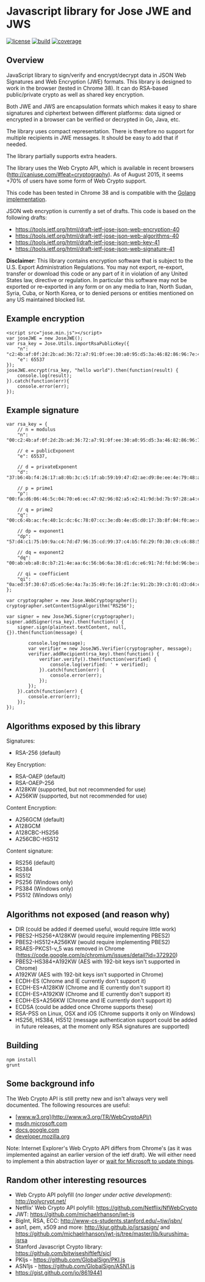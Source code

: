 Javascript library for Jose JWE and JWS
=======================================

[![license](http://img.shields.io/badge/license-apache_2.0-red.svg?style=flat)](https://raw.githubusercontent.com/square/js-jose/master/LICENSE) [![build](https://img.shields.io/travis/square/js-jose.svg?style=flat)](https://travis-ci.org/square/js-jose) [![coverage](https://img.shields.io/coveralls/square/js-jose.svg?style=flat)](https://coveralls.io/r/square/js-jose)

Overview
--------
JavaScript library to sign/verify and encrypt/decrypt data in JSON Web
Signatures and Web Encryption (JWE) formats. This library is designed to work in
the browser (tested in Chrome 38). It can do RSA-based public/private crypto as
well as shared key encryption.

Both JWE and JWS are encapsulation formats which makes it easy to share
signatures and ciphertext between different platforms: data signed or encrypted
in a browser can be verified or decrypted in Go, Java, etc.

The library uses compact representation. There is therefore no support for
multiple recipients in JWE messages. It should be easy to add that if needed.

The library partially supports extra headers.

The library uses the Web Crypto API, which is available in recent browsers
(http://caniuse.com/#feat=cryptography). As of August 2015, it seems +70%
of users have some form of Web Crypto support.

This code has been tested in Chrome 38 and is compatible with the [Golang
implementation](https://github.com/square/go-jose).

JSON web encryption is currently a set of drafts. This code is based on the
following drafts:

* https://tools.ietf.org/html/draft-ietf-jose-json-web-encryption-40
* https://tools.ietf.org/html/draft-ietf-jose-json-web-algorithms-40
* https://tools.ietf.org/html/draft-ietf-jose-json-web-key-41
* https://tools.ietf.org/html/draft-ietf-jose-json-web-signature-41

**Disclaimer**: This library contains encryption software that is subject to the
U.S. Export Administration Regulations. You may not export, re-export, transfer
or download this code or any part of it in violation of any United States law,
directive or regulation. In particular this software may not be exported or
re-exported  in any form or on any media to Iran, North Sudan, Syria, Cuba, or
North Korea, or to denied persons or entities mentioned on any US maintained
blocked list.

Example encryption
------------------

    <script src="jose.min.js"></script>
    var joseJWE = new JoseJWE();
    var rsa_key = Jose.Utils.importRsaPublicKey({
    	"n": "c2:4b:af:0f:2d:2b:ad:36:72:a7:91:0f:ee:30:a0:95:d5:3a:46:82:86:96:7e:42:c6:fe:8f:20:97:af:49:f6:48:a3:91:53:ac:2e:e6:ec:9a:9a:e0:0a:fb:1c:db:44:40:5b:8c:fc:d5:1c:cb:b6:9b:60:c0:a8:ac:06:f1:6b:29:5e:2f:7b:09:d9:93:32:da:3f:db:53:9c:2e:ea:3b:41:7f:6b:c9:7b:88:9f:2e:c5:dd:42:1e:7f:8f:04:f6:60:3c:fe:43:6d:32:10:ce:8d:99:cb:76:f7:10:97:05:af:28:1e:39:0f:78:35:50:7b:8e:28:22:a4:7d:11:51:22:d1:0e:ab:6b:6f:96:cb:cf:7d:eb:c6:aa:a2:6a:2e:97:2a:93:af:a5:89:e6:c8:bc:9f:fd:85:2b:0f:b4:c0:e4:ca:b5:a7:9a:01:05:81:93:6b:f5:8d:1c:f7:f3:77:0e:6e:53:34:92:0f:48:21:34:33:44:14:5e:4a:00:41:3a:7d:cb:38:82:c1:65:e0:79:ea:a1:05:84:b2:6e:40:19:77:1a:0e:38:4b:28:1f:34:b5:cb:ac:c5:2f:58:51:d7:ec:a8:08:0e:7c:c0:20:c1:5e:a1:4d:b1:30:17:63:0e:e7:58:8e:7f:6e:9f:a4:77:8b:1e:a2:d2:2e:1b:e9",
        "e": 65537
    });
    joseJWE.encrypt(rsa_key, "hello world").then(function(result) {
    	console.log(result);
    }).catch(function(err){
    	console.error(err);
    });

Example signature
-----------------

<script src="jose.min.js"></script>
    var rsa_key = {
        // n = modulus
        "n": "00:c2:4b:af:0f:2d:2b:ad:36:72:a7:91:0f:ee:30:a0:95:d5:3a:46:82:86:96:7e:42:c6:fe:8f:20:97:af:49:f6:48:a3:91:53:ac:2e:e6:ec:9a:9a:e0:0a:fb:1c:db:44:40:5b:8c:fc:d5:1c:cb:b6:9b:60:c0:a8:ac:06:f1:6b:29:5e:2f:7b:09:d9:93:32:da:3f:db:53:9c:2e:ea:3b:41:7f:6b:c9:7b:88:9f:2e:c5:dd:42:1e:7f:8f:04:f6:60:3c:fe:43:6d:32:10:ce:8d:99:cb:76:f7:10:97:05:af:28:1e:39:0f:78:35:50:7b:8e:28:22:a4:7d:11:51:22:d1:0e:ab:6b:6f:96:cb:cf:7d:eb:c6:aa:a2:6a:2e:97:2a:93:af:a5:89:e6:c8:bc:9f:fd:85:2b:0f:b4:c0:e4:ca:b5:a7:9a:01:05:81:93:6b:f5:8d:1c:f7:f3:77:0e:6e:53:34:92:0f:48:21:34:33:44:14:5e:4a:00:41:3a:7d:cb:38:82:c1:65:e0:79:ea:a1:05:84:b2:6e:40:19:77:1a:0e:38:4b:28:1f:34:b5:cb:ac:c5:2f:58:51:d7:ec:a8:08:0e:7c:c0:20:c1:5e:a1:4d:b1:30:17:63:0e:e7:58:8e:7f:6e:9f:a4:77:8b:1e:a2:d2:2e:1b:e9",

        // e = publicExponent
        "e": 65537,

        // d = privateExponent
        "d": "37:b6:4b:f4:26:17:a8:0b:3c:c5:1f:ab:59:b9:47:d2:ae:d9:8e:ee:4e:79:48:ab:0d:34:61:06:0f:78:8b:d4:ba:ef:6b:f4:7a:22:d8:c4:6f:70:89:5d:9c:b3:a1:8b:e8:88:57:dd:07:9e:c2:2b:12:52:a3:eb:b9:a8:24:01:7e:53:2b:7a:34:50:d7:0c:75:d8:69:a3:87:dd:4b:fc:c1:c3:2f:bd:0e:57:16:8d:ea:de:8e:de:ff:e4:9a:9f:aa:e8:d2:5f:b3:27:ef:f9:ca:50:97:2e:fd:99:1c:34:dd:0c:bb:dd:d0:b9:bf:4f:dc:9d:de:94:50:66:2c:58:7e:c2:31:8b:41:56:49:6a:e6:11:14:53:a1:45:0d:15:8b:26:79:0f:c9:dc:ac:dc:c7:bc:55:2c:96:ed:a7:29:09:04:ee:00:74:60:e1:bc:97:7b:0a:b6:f2:83:82:79:65:e0:aa:88:9f:90:b0:0d:76:4d:3c:08:7e:a5:05:19:d4:8b:54:d3:f1:c1:a3:e3:a5:1e:aa:d6:c4:94:ad:6c:b3:8f:85:06:8a:6f:52:f8:a3:c3:e0:8d:67:35:2f:d4:18:fc:70:f4:71:bf:18:88:d6:a7:b7:04:8e:d3:06:ca:83:c3:2d:21:98:65:c9:41:2c:77:bf:4c:7c:8c:2c:01",

        // p = prime1
        "p": "00:fa:d6:06:46:5c:04:70:e6:ec:47:02:96:02:a5:e2:41:9d:bd:7b:97:28:a4:c5:3b:b5:9b:0a:6b:7d:b6:44:8a:28:1e:d1:ef:cb:44:ef:eb:4d:08:74:80:f5:cf:3b:b7:40:10:60:c9:18:1e:a5:76:4b:41:37:06:b2:71:03:60:25:77:db:d0:b2:21:dc:b0:32:90:a2:10:9a:d5:e6:e3:11:42:a1:9a:7a:26:3c:d3:12:56:db:25:07:69:be:ae:2c:b9:33:6c:29:e3:65:b9:5b:05:84:05:e6:da:c4:f4:3f:ab:84:60:6e:f0:5f:ba:a8:98:8f:72:2c:c8:40:d1",

        // q = prime2
        "q": "00:c6:4b:ac:fe:40:1c:dc:6c:78:07:cc:3e:db:4e:d5:d0:17:3b:8f:04:f0:ae:c4:22:0d:8b:0a:4d:0f:9e:fe:c7:e6:38:b5:53:ba:a9:e8:f0:47:28:14:25:95:6a:79:ab:db:86:97:82:c5:1e:bd:80:a5:aa:a2:b7:a5:c7:48:17:c4:d9:c7:4f:50:2a:69:67:15:4c:0b:f5:e6:fb:20:23:5d:ea:ae:6c:c6:74:ba:cc:f8:06:2b:41:1f:b6:3f:2a:93:fa:f9:e1:ee:93:c3:92:ad:49:c7:8f:db:72:ff:6b:f0:f0:d6:2f:83:ce:1c:82:16:89:57:01:9f:49:2f:99",

        // dp = exponent1
        "dp": "57:d4:c1:75:b9:9a:c4:7d:d7:96:35:cd:99:37:c4:b5:fd:29:f0:30:c9:c6:88:59:94:09:a9:e8:61:a8:84:ef:6b:84:ff:35:dc:13:53:7f:2d:06:1c:e5:5b:2d:29:57:cd:52:ee:d0:fb:65:1f:c3:00:2e:e1:b9:b2:99:e7:f8:ae:a5:fd:8e:62:11:81:59:21:1b:8b:e4:0c:93:81:b9:58:bd:e0:20:5b:4d:30:57:28:40:c9:93:79:b9:09:4f:ab:d1:5d:b4:2e:26:b5:e3:e5:7f:54:ef:4c:1a:a6:84:70:16:fa:cf:59:89:49:bb:ee:75:1d:25:79:90:d5:41",

        // dq = exponent2
        "dq": "00:ab:eb:a8:8c:b7:21:4e:aa:6c:56:b6:6a:38:d1:dc:e6:91:7d:fd:bd:96:be:af:25:a7:00:49:6a:0e:85:16:f8:51:4e:11:48:0a:aa:8d:5e:e5:12:86:85:1f:4a:35:3b:1f:15:4d:fe:fe:d0:6c:14:41:8d:f3:8d:ad:99:5d:93:de:03:c2:9d:ad:2f:58:3b:1b:67:d7:66:d7:60:1a:b9:0f:10:0d:32:19:cd:d2:b7:2a:c2:8e:75:e3:fc:aa:3f:4c:15:68:d8:cd:74:27:37:e0:2d:fb:6b:6a:24:05:f7:9b:e9:f2:89:37:89:57:86:21:eb:e9:17:6a:f6:94:e1",

        // qi = coefficient
        "qi": "0a:ed:5f:30:67:d5:e5:6e:4a:7a:35:49:fe:16:2f:1e:91:2b:39:c3:01:d3:d4:c0:4d:b3:fc:08:b0:66:e9:44:10:9e:5b:5a:ea:83:a5:9c:95:7a:58:70:35:28:e5:4d:ba:19:de:0d:66:f9:db:5c:f6:5b:24:27:9d:0b:2d:44:40:eb:33:3a:19:e2:1d:c0:b0:16:99:d1:c1:52:84:02:d6:67:06:32:f8:4d:cb:42:9f:7c:8a:e0:ad:df:40:6f:e4:8c:f6:f6:9e:1d:bd:43:e3:38:91:a2:d0:9e:60:ff:9d:8c:fb:72:5b:df:95:30:17:d2:f2:cb:7d:92:56:0a"
    };

    var cryptographer = new Jose.WebCryptographer();
    cryptographer.setContentSignAlgorithm("RS256");

    var signer = new JoseJWS.Signer(cryptographer);
    signer.addSigner(rsa_key).then(function() {
        signer.sign(plaintext.textContent, null, {}).then(function(message) {

            console.log(message);
            var verifier = new JoseJWS.Verifier(cryptographer, message);
            verifier.addRecipient(rsa_key).then(function() {
                verifier.verify().then(function(verified) {
                    console.log(verified: ' + verified);
                }).catch(function(err) {
                    console.error(err);
                });
            });
        }).catch(function(err) {
            console.error(err);
        });
    });

Algorithms exposed by this library
----------------------------------
Signatures:

* RSA-256 (default)

Key Encryption:

* RSA-OAEP (default)
* RSA-OAEP-256
* A128KW (supported, but not recommended for use)
* A256KW (supported, but not recommended for use)

Content Encryption:

* A256GCM (default)
* A128GCM
* A128CBC-HS256
* A256CBC-HS512

Content signature:

* RS256 (default)
* RS384
* RS512
* PS256 (Windows only)
* PS384 (Windows only)
* PS512 (Windows only)

Algorithms not exposed (and reason why)
---------------------------------------

* DIR (could be added if deemed useful, would require little work)
* PBES2-HS256+A128KW (would require implementing PBES2)
* PBES2-HS512+A256KW (would require implementing PBES2)
* RSAES-PKCS1-v_5 was removed in Chrome (https://code.google.com/p/chromium/issues/detail?id=372920)
* PBES2-HS384+A192KW (AES with 192-bit keys isn't supported in Chrome)
* A192KW (AES with 192-bit keys isn't supported in Chrome)
* ECDH-ES (Chrome and IE currently don't support it)
* ECDH-ES+A128KW (Chrome and IE currently don't support it)
* ECDH-ES+A192KW (Chrome and IE currently don't support it)
* ECDH-ES+A256KW (Chrome and IE currently don't support it)
* ECDSA (could be added once Chrome supports these)
* RSA-PSS on Linux, OSX and iOS (Chrome supports it only on Windows)
* HS256, HS384, HS512 (message authentication support could be added in future releases, at the moment only RSA signatures are supported)


Building
--------

    npm install
    grunt


Some background info
--------------------

The Web Crypto API is still pretty new and isn't always very well documented.
The following resources are useful:

* [www.w3.org](http://www.w3.org/TR/WebCryptoAPI/)
* [msdn.microsoft.com](http://msdn.microsoft.com/en-us/library/ie/dn302338(v=vs.85).aspx)
* [docs.google.com](https://sites.google.com/a/chromium.org/dev/blink/webcrypto)
* [developer.mozilla.org](https://developer.mozilla.org/en-US/docs/Web/API/SubtleCrypto)

Note: Internet Explorer's Web Crypto API differs from Chrome's (as it was
implemented against an earlier version of the ietf draft). We will either
need to implement a thin abstraction layer or [wait for Microsoft to update
things](https://status.modern.ie/webcryptoapi?term=crypto).

Random other interesting resources
----------------------------------

* Web Crypto API polyfill (_no longer under active development_): http://polycrypt.net/
* Netflix' Web Crypto API polyfill: https://github.com/Netflix/NfWebCrypto
* JWT: https://github.com/michaelrhanson/jwt-js
* BigInt, RSA, ECC: http://www-cs-students.stanford.edu/~tjw/jsbn/
* asn1, pem, x509 and more: http://kjur.github.io/jsrsasign/ and
  https://github.com/michaelrhanson/jwt-js/tree/master/lib/kurushima-jsrsa
* Stanford Javascript Crypto library: https://github.com/bitwiseshiftleft/sjcl
* PKIjs - https://github.com/GlobalSign/PKI.js
* ASN1js - https://github.com/GlobalSign/ASN1.js
* https://gist.github.com/jo/8619441
